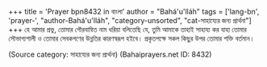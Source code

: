 +++
title = 'Prayer bpn8432 in বাংলা'
author = "Bahá'u'lláh"
tags = ['lang-bn', 'prayer-', "author-Bahá'u'lláh", "category-unsorted", "cat-সাহায্যের জন্য প্রার্থনা"]
+++
হে আমার প্রভু, তোমার গৌরবান্বিত নাম ধরিয়া বলিতেছি যে, তুমি আমাকে তাহাই সাহায্য কর যাহা তোমার সৌভাগ্যশালী ও তোমার সেবকগণের উন্নতির কারণস্বরূপ হইবে। প্রকৃতপক্ষে সকল কিছুর উপর তোমার শক্তি বর্তমান।

(Source category: সাহায্যের জন্য প্রার্থনা)
(Bahaiprayers.net ID: 8432)
